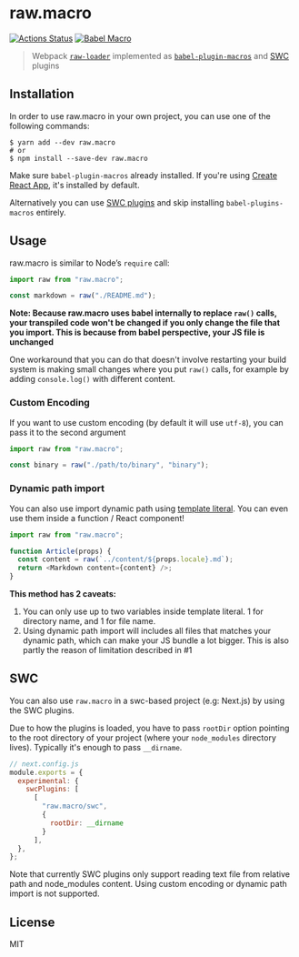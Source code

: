 # raw.macro

[![Actions Status](https://github.com/pveyes/raw.macro/workflows/build/badge.svg)](https://github.com/pveyes/raw.macro/actions) [![Babel Macro](https://img.shields.io/badge/babel--macro-%F0%9F%8E%A3-f5da55.svg?style=flat-square)](https://github.com/kentcdodds/babel-plugin-macros)

> Webpack [`raw-loader`](https://github.com/webpack-contrib/raw-loader) implemented as [`babel-plugin-macros`](https://github.com/kentcdodds/babel-plugin-macros) and [SWC](https://swc.rs/) plugins

## Installation

In order to use raw.macro in your own project, you can use one of the following commands:

```
$ yarn add --dev raw.macro
# or
$ npm install --save-dev raw.macro
```

Make sure `babel-plugin-macros` already installed. If you're using [Create React App](https://github.com/facebook/create-react-app), it's installed by default.

Alternatively you can use [SWC plugins](#swc) and skip installing `babel-plugins-macros` entirely.

## Usage

raw.macro is similar to Node’s `require` call:

```js
import raw from "raw.macro";

const markdown = raw("./README.md");
```

**Note: Because raw.macro uses babel internally to replace `raw()` calls, your transpiled code won't be changed if you only change the file that you import. This is because from babel perspective, your JS file is unchanged**

One workaround that you can do that doesn't involve restarting your build system is making small changes where you put `raw()` calls, for example by adding `console.log()` with different content.

### Custom Encoding

If you want to use custom encoding (by default it will use `utf-8`), you can pass it to the second argument

```js
import raw from "raw.macro";

const binary = raw("./path/to/binary", "binary");
```

### Dynamic path import

You can also use import dynamic path using [template literal](https://developer.mozilla.org/en-US/docs/Web/JavaScript/Reference/Template_literals). You can even use them inside a function / React component!

```js
import raw from "raw.macro";

function Article(props) {
  const content = raw(`../content/${props.locale}.md`);
  return <Markdown content={content} />;
}
```

**This method has 2 caveats:**

1. You can only use up to two variables inside template literal. 1 for directory name, and 1 for file name.
2. Using dynamic path import will includes all files that matches your dynamic path, which can make your JS bundle a lot bigger. This is also partly the reason of limitation described in #1

## SWC

You can also use `raw.macro` in a swc-based project (e.g: Next.js) by using the SWC plugins.

Due to how the plugins is loaded, you have to pass `rootDir` option pointing to the root directory of your project (where your `node_modules` directory lives). Typically it's enough to pass `__dirname`.

```js
// next.config.js
module.exports = {
  experimental: {
    swcPlugins: [
      [
        "raw.macro/swc",
        {
          rootDir: __dirname
        }
      ],
  },
};
```

Note that currently SWC plugins only support reading text file from relative path and node_modules content. Using custom encoding or dynamic path import is not supported.

## License

MIT
